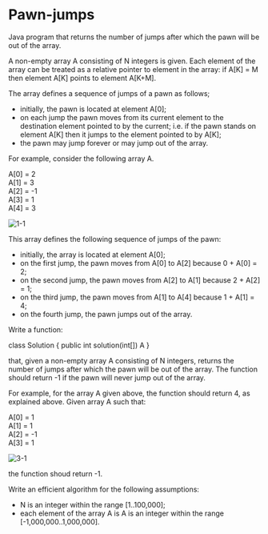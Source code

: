 # Pawn-jumps
Java program that returns the number of jumps after which the pawn will be out of the array.

A non-empty array A consisting of N integers is given. Each element of the array can be treated as a relative pointer to element in the array:
if A[K] = M then element A[K] points to element A[K+M].

The array defines a sequence of jumps of a pawn as follows;
- initially, the pawn is located at element A[0];
- on each jump the pawn moves from its current element to the destination element pointed to by the current; i.e. if the pawn stands on element A[K] then it
jumps to the element pointed to by A[K];
- the pawn may jump forever or may jump out of the array.

For example, consider the following array A.

A[0] = 2    
A[1] = 3   
A[2] = -1    
A[3] = 1    
A[4] = 3

![1-1](https://user-images.githubusercontent.com/1300982/51784880-f5b62a00-214f-11e9-8308-c7097947b3f1.png)

This array defines the following sequence of jumps of the pawn: 

- initially, the array is located at element A[0];
- on the first jump, the pawn moves from A[0] to A[2] because 0 + A[0] = 2;
- on the second jump, the pawn moves from A[2] to A[1] because 2 + A[2] = 1;
- on the third jump, the pawn moves from A[1] to A[4] because 1 + A[1] = 4;
- on the fourth jump, the pawn jumps out of the array.

Write a function:

class Solution { public int solution(int[]) A }

that, given a non-empty array A consisting of N integers, returns the number of jumps
after which the pawn will be out of the array. The function should return -1 if the pawn
will never jump out of the array.

For example, for the array A given above, the function should return 4, as explained above. Given
array A such that:

A[0] = 1    
A[1] = 1   
A[2] = -1    
A[3] = 1

![3-1](https://user-images.githubusercontent.com/1300982/51784902-5c3b4800-2150-11e9-8d60-54d2cbfde94c.png)

the function shoud return -1.

Write an efficient algorithm for the following assumptions:

- N is an integer within the range [1..100,000];
- each element of the array A is A is an integer within the range [-1,000,000..1,000,000].
